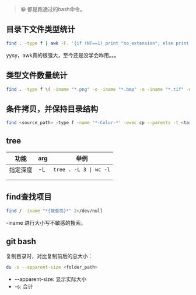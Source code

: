 
> 😀 都是跑通过的bash命令。


## 目录下文件类型统计

```bash
find . -type f | awk -F. '{if (NF==1) print "no_extension"; else print $NF}' | sort | uniq -c | sort -nr | awk '{print $2, $1}'
```

yysy，awk真的很强大，至今还是没学会咋用。。。

## 类型文件数量统计

```bash
find . -type f \( -iname "*.png" -o -iname "*.bmp" -o -iname "*.tif" -o -iname "*.tiff" -o -iname "*.jpg" -o -iname "*.jpeg" -o -iname "*.gif" -o -iname "*.webp" \) | wc -l
```

## 条件拷贝，并保持目录结构

```bash
find <source_path> -type f -name '*-Color-*' -exec cp --parents -t <target_path> {} +
```

## tree

| **功能** | **arg** | **举例** |
| --- | --- | --- |
| 指定深度 | -L | `tree . -L 3 \| wc -l` |
|  |  |  |
|  |  |  |

## find查找项目

```bash
find / -iname "*{被查找}*" 2>/dev/null
```

-iname 进行大小写不敏感的搜索。

## git bash

复制目录时，对比复制前后的总大小：

```bash
du -s --apparent-size <folder_path>
```

- --apparent-size: 显示实际大小
- -s: 合计
